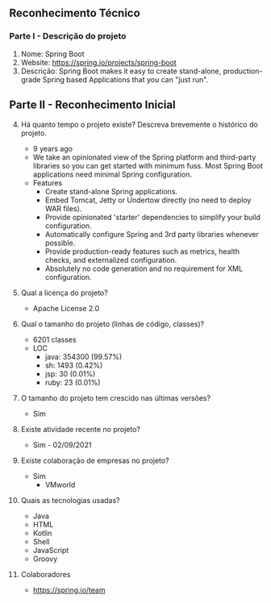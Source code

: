 ## Reconhecimento Técnico

### Parte I - Descrição do projeto

1. Nome: Spring Boot
2. Website: https://spring.io/projects/spring-boot
3. Descrição: Spring Boot makes it easy to create stand-alone, production-grade Spring based Applications that you can "just run".

## Parte II - Reconhecimento Inicial 

4. Há quanto tempo o projeto existe? Descreva brevemente o histórico do projeto.
    - 9 years ago
    - We take an opinionated view of the Spring platform and third-party libraries so you can get started with minimum fuss. Most Spring Boot applications need minimal Spring configuration.
    - Features
        - Create stand-alone Spring applications.
        - Embed Tomcat, Jetty or Undertow directly (no need to deploy WAR files).
        - Provide opinionated 'starter' dependencies to simplify your build configuration.
        - Automatically configure Spring and 3rd party libraries whenever possible.
        - Provide production-ready features such as metrics, health checks, and externalized configuration.
        - Absolutely no code generation and no requirement for XML configuration.
5. Qual a licença do projeto?
    - Apache License 2.0
6. Qual o tamanho do projeto (linhas de código, classes)?
    - 6201 classes
    - LOC
        - java: 354300 (99.57%)
        - sh: 1493 (0.42%)
        - jsp: 30 (0.01%)
        - ruby: 23 (0.01%)

7. O tamanho do projeto tem crescido nas últimas versões?
    - Sim
8. Existe atividade recente no projeto?
    - Sim - 02/09/2021
9. Existe colaboração de empresas no projeto?
    - Sim
        - VMworld
10. Quais as tecnologias usadas?
    - Java
    - HTML
    - Kotlin
    - Shell
    - JavaScript
    - Groovy

11. Colaboradores
    - https://spring.io/team
